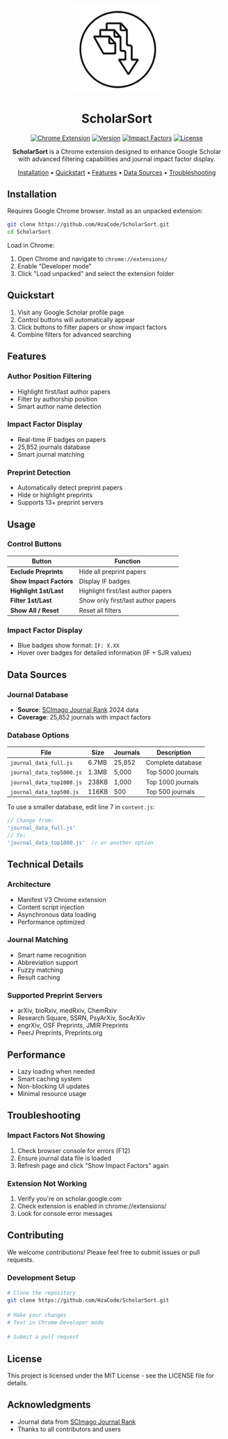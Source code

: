 <div align="center">
  <img src="logo.jpg" alt="ScholarSort Logo" width="200">
  
  <h1>ScholarSort</h1>
  
  <p>
    <a href="https://scholar.google.com"><img src="https://img.shields.io/badge/Chrome-Extension-green.svg" alt="Chrome Extension"></a>
    <a href="manifest.json"><img src="https://img.shields.io/badge/version-1.0.0-blue.svg" alt="Version"></a>
    <a href="journal_data_full.js"><img src="https://img.shields.io/badge/journals-25,852-orange.svg" alt="Impact Factors"></a>
    <a href="LICENSE"><img src="https://img.shields.io/badge/license-MIT-blue.svg" alt="License"></a>
  </p>
  
  <p><strong>ScholarSort</strong> is a Chrome extension designed to enhance Google Scholar with advanced filtering capabilities and journal impact factor display.</p>
  
  <p>
    <a href="#installation">Installation</a> •
    <a href="#quickstart">Quickstart</a> •
    <a href="#features">Features</a> •
    <a href="#data-sources">Data Sources</a> •
    <a href="#troubleshooting">Troubleshooting</a>
  </p>
</div>

## Installation

Requires Google Chrome browser. Install as an unpacked extension:

```bash
git clone https://github.com/HzaCode/ScholarSort.git
cd ScholarSort
```

Load in Chrome:
1. Open Chrome and navigate to `chrome://extensions/`
2. Enable "Developer mode" 
3. Click "Load unpacked" and select the extension folder

## Quickstart

1. Visit any Google Scholar profile page
2. Control buttons will automatically appear
3. Click buttons to filter papers or show impact factors
4. Combine filters for advanced searching

## Features

### Author Position Filtering
- Highlight first/last author papers
- Filter by authorship position
- Smart author name detection

### Impact Factor Display  
- Real-time IF badges on papers
- 25,852 journals database
- Smart journal matching

### Preprint Detection
- Automatically detect preprint papers
- Hide or highlight preprints
- Supports 13+ preprint servers

## Usage

### Control Buttons

| Button | Function |
|--------|----------|
| **Exclude Preprints** | Hide all preprint papers |
| **Show Impact Factors** | Display IF badges |
| **Highlight 1st/Last** | Highlight first/last author papers |
| **Filter 1st/Last** | Show only first/last author papers |
| **Show All / Reset** | Reset all filters |

### Impact Factor Display
- Blue badges show format: `IF: X.XX`
- Hover over badges for detailed information (IF + SJR values)

## Data Sources

### Journal Database
- **Source**: [SCImago Journal Rank](https://www.scimagojr.com/) 2024 data
- **Coverage**: 25,852 journals with impact factors

### Database Options

| File | Size | Journals | Description |
|------|------|----------|-------------|
| `journal_data_full.js` | 6.7MB | 25,852 | Complete database |
| `journal_data_top5000.js` | 1.3MB | 5,000 | Top 5000 journals |
| `journal_data_top1000.js` | 238KB | 1,000 | Top 1000 journals |
| `journal_data_top500.js` | 116KB | 500 | Top 500 journals |

To use a smaller database, edit line 7 in `content.js`:
```javascript
// Change from:
'journal_data_full.js'
// To:
'journal_data_top1000.js'  // or another option
```

## Technical Details

### Architecture
- Manifest V3 Chrome extension
- Content script injection
- Asynchronous data loading
- Performance optimized

### Journal Matching
- Smart name recognition
- Abbreviation support
- Fuzzy matching
- Result caching

### Supported Preprint Servers
- arXiv, bioRxiv, medRxiv, ChemRxiv
- Research Square, SSRN, PsyArXiv, SocArXiv
- engrXiv, OSF Preprints, JMIR Preprints
- PeerJ Preprints, Preprints.org

## Performance

- Lazy loading when needed
- Smart caching system
- Non-blocking UI updates
- Minimal resource usage

## Troubleshooting

### Impact Factors Not Showing
1. Check browser console for errors (F12)
2. Ensure journal data file is loaded
3. Refresh page and click "Show Impact Factors" again

### Extension Not Working
1. Verify you're on scholar.google.com
2. Check extension is enabled in chrome://extensions/
3. Look for console error messages

## Contributing

We welcome contributions! Please feel free to submit issues or pull requests.

### Development Setup
```bash
# Clone the repository
git clone https://github.com/HzaCode/ScholarSort.git

# Make your changes
# Test in Chrome Developer mode

# Submit a pull request
```

## License

This project is licensed under the MIT License - see the LICENSE file for details.

## Acknowledgments

- Journal data from [SCImago Journal Rank](https://www.scimagojr.com/)
- Thanks to all contributors and users

